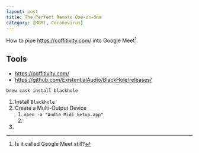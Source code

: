 ```yaml
---
layout: post
title: The Perfect Remote One-on-One
category: [MGMT, Coronovirus]
---
```


How to pipe https://coffitivity.com/ into Google Meet[^1].



## Tools

- https://coffitivity.com/
- https://github.com/ExistentialAudio/BlackHole/releases/

```
brew cask install blackhole
```

1. Install `Blackhole`
2. Create a Multi-Output Device
   1. `open -a "Audio Midi Setup.app"`
   2. 
3. 

[^1]: Is it called Google Meet still?